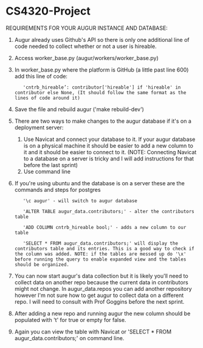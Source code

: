 # CS4320-Project

REQUIREMENTS FOR YOUR AUGUR INSTANCE AND DATABASE:

1. Augur already uses Github's API so there is only one additional line of code needed to collect whether or not a user is hireable. 

2. Access worker_base.py (augur/workers/worker_base.py)

3. In worker_base.py where the platform is GitHub (a little past line 600) add this line of code:
          
          'cntrb_hireable’: contributor['hireable'] if 'hireable' in contributor else None, (It should follow the same format as the lines of code around it)

4. Save the file and rebuild augur ('make rebuild-dev')

5. There are two ways to make changes to the augur database if it's on a deployment server:
      1. Use Navicat and connect your database to it.
          If your augur database is on a physical machine it should be easier to add a new column to it and it should be easier to connect to it. (NOTE: Connecting Navicat to a            database on a server is tricky and I will add instructions for that before the last sprint) 
      2. Use command line

6. If you're using ubuntu and the database is on a server these are the commands and steps for postgres

          '\c augur' - will switch to augur database

          'ALTER TABLE augur_data.contributors;' - alter the contributors table

          'ADD COLUMN cntrb_hireable bool;' - adds a new column to our table

          'SELECT * FROM augur_data.contributors;' will display the contributors table and its entries. This is a good way to check if the column was added. NOTE: if the tables are messed up do '\x' before running the query to enable expanded view and the tables should be organized. 
      
7. You can now start augur's data collection but it is likely you'll need to collect data on another repo because the current data in contributors might not change. In augur_data.repos you can add another repository however I'm not sure how to get augur to collect data on a different repo. I will need to consult with Prof Goggins before the next sprint.

8. After adding a new repo and running augur the new column should be populated with 't' for true or empty for false.

9. Again you can view the table with Navicat or 'SELECT * FROM augur_data.contributors;' on command line. 
